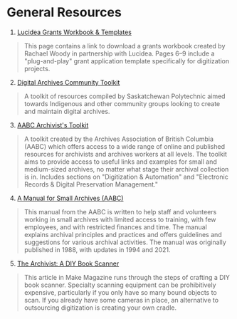 # General Resources
1. [Lucidea Grants Workbook & Templates](https://lucidea.com/grants-directory/grants-workbook-and-templates/)
> This page contains a link to download a grants workbook created by Rachael Woody in partnership with Lucidea. Pages 6–9 include a "plug-and-play" grant application template specifically for digitization projects.

2. [Digital Archives Community Toolkit](https://saskpolytech.libguides.com/c.php?g=725561)
> A toolkit of resources compiled by Saskatchewan Polytechnic aimed towards Indigenous and other community groups looking to create and maintain digital archives.

3. [AABC Archivist's Toolkit](https://aabc.ca/Archivist-Toolkit)
> A toolkit created by the Archives Association of British Columbia (AABC) which offers access to a wide range of online and published resources for archivists and archives workers at all levels. The toolkit aims to provide access to useful links and examples for small and medium-sized archives, no matter what stage their archival collection is in. Includes sections on "Digitization & Automation" and "Electronic Records & Digital Preservation Management."

4. [A Manual for Small Archives (AABC)](https://aabc.ca/resources/Documents/6.Documents_Reference/Manual%20for%20Small%20Archives_Sept%202021.pdf)
> This manual from the AABC is written to help staff and volunteers working in small archives with limited access to training, with few employees, and with restricted finances and time. The manual explains archival principles and practices and offers guidelines and suggestions for various archival activities. The manual was originally published in 1988, with updates in 1994 and 2021.

5. [The Archivist: A DIY Book Scanner](https://makezine.com/projects/diy-book-scanner/)
> This article in Make Magazine runs through the steps of crafting a DIY book scanner. Specialty scanning equipment can be prohibitively expensive, particularly if you only have so many bound objects to scan. If you already have some cameras in place, an alternative to outsourcing digitization is creating your own cradle.
